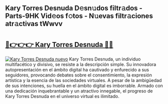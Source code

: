 ## Kary Torres Desnuda D𝚎sn𝚞dos filtr𝚊dos - Parts-9HK Vid𝚎os f𝚘tos - N𝚞evas filtr𝚊ciones atr𝚊ctivas tWwvv

# <h2><a href="http://mb2k5fb.tromn.icu/?c=Kary+Torres+Desnuda">🔗👉👉👉 Kary Torres Desnuda 🔗🔗</a></h2>

[![Kary Torres Desnuda nuevo](https://i.imgur.com/pEAQMta.gif)](http://mb2k5fb.tromn.icu/?c=Kary+Torres+Desnuda)
Kary Torres Desnuda, un individuo multifacético y divisivo, se resiste a la descripción simple. Su innovadora autopresentación en el ámbito digital ha cautivado y enfurecido a sus seguidores, provocando debates sobre el consentimiento, la expresión artística y la esencia de las sociedades virtuales. A pesar de la ambigüedad de sus intenciones, su huella en el ámbito digital es imborrable. Armado con una dedicación inquebrantable y un atractivo innegable, el progreso de Kary Torres Desnuda en el universo virtual es ilimitado.

